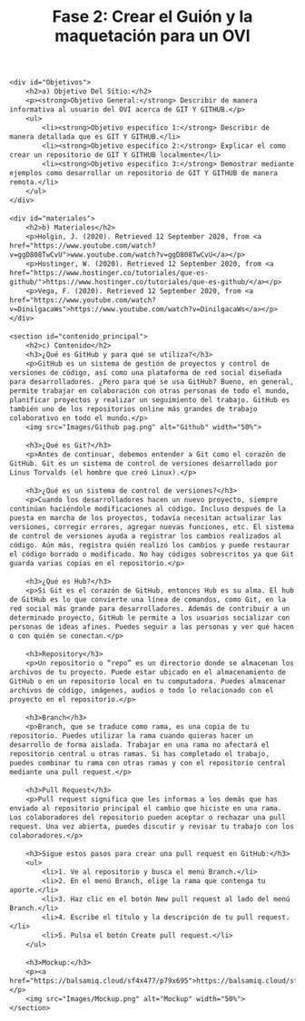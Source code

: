 <!DOCTYPE html>
<html lang="en">
<head>
    <meta charset="UTF-8">
    <meta name="viewport" content="width=device-width, initial-scale=1.0">
    <title>OVI GIT & GITHUB</title>
    <style>
        h1 {
            text-align: center;
        }
    </style>
</head>

<body>
    <header>
        <h1>Fase 2: Crear el Guión y la maquetación para un OVI</h1>
    </header>

    <div id="Objetivos">
        <h2>a) Objetivo Del Sitio:</h2>
        <p><strong>Objetivo General:</strong> Describir de manera informativa al usuario del OVI acerca de GIT Y GITHUB.</p>
        <ul>
            <li><strong>Objetivo especifico 1:</strong> Describir de manera detallada que es GIT Y GITHUB.</li>
            <li><strong>Objetivo especifico 2:</strong> Explicar el como crear un repositorio de GIT Y GITHUB localmente</li>
            <li><strong>Objetivo especifico 3:</strong> Demostrar mediante ejemplos como desarrollar un repositorio de GIT Y GITHUB de manera remota.</li>
        </ul>
    </div>

    <div id="materiales">
        <h2>b) Materiales</h2>
        <p>Holgin, J. (2020). Retrieved 12 September 2020, from <a href="https://www.youtube.com/watch?v=ggD808TwCvU">www.youtube.com/watch?v=ggD808TwCvU</a></p>
        <p>Hostinger, W. (2020). Retrieved 12 September 2020, from <a href="https://www.hostinger.co/tutoriales/que-es-github/">https://www.hostinger.co/tutoriales/que-es-github/</a></p>
        <p>Vega, F. (2020). Retrieved 12 September 2020, from <a href="https://www.youtube.com/watch?v=DinilgacaWs">https://www.youtube.com/watch?v=DinilgacaWs</a></p>
    </div>

    <section id="contenido_principal">
        <h2>c) Contenido</h2>
        <h3>¿Qué es GitHub y para qué se utiliza?</h3>
        <p>GitHub es un sistema de gestión de proyectos y control de versiones de código, así como una plataforma de red social diseñada para desarrolladores. ¿Pero para qué se usa GitHub? Bueno, en general, permite trabajar en colaboración con otras personas de todo el mundo, planificar proyectos y realizar un seguimiento del trabajo. GitHub es también uno de los repositorios online más grandes de trabajo colaborativo en todo el mundo.</p>
        <img src="Images/Github pag.png" alt="Github" width="50%">

        <h3>¿Qué es Git?</h3>
        <p>Antes de continuar, debemos entender a Git como el corazón de GitHub. Git es un sistema de control de versiones desarrollado por Linus Torvalds (el hombre que creó Linux).</p>
        
        <h3>¿Qué es un sistema de control de versiones?</h3>
        <p>Cuando los desarrolladores hacen un nuevo proyecto, siempre continúan haciéndole modificaciones al código. Incluso después de la puesta en marcha de los proyectos, todavía necesitan actualizar las versiones, corregir errores, agregar nuevas funciones, etc. El sistema de control de versiones ayuda a registrar los cambios realizados al código. Aún más, registra quién realizó los cambios y puede restaurar el código borrado o modificado. No hay códigos sobrescritos ya que Git guarda varias copias en el repositorio.</p>
        
        <h3>¿Qué es Hub?</h3>
        <p>Si Git es el corazón de GitHub, entonces Hub es su alma. El hub de GitHub es lo que convierte una línea de comandos, como Git, en la red social más grande para desarrolladores. Además de contribuir a un determinado proyecto, GitHub le permite a los usuarios socializar con personas de ideas afines. Puedes seguir a las personas y ver qué hacen o con quién se conectan.</p>
        
        <h3>Repository</h3>
        <p>Un repositorio o “repo” es un directorio donde se almacenan los archivos de tu proyecto. Puede estar ubicado en el almacenamiento de GitHub o en un repositorio local en tu computadora. Puedes almacenar archivos de código, imágenes, audios o todo lo relacionado con el proyecto en el repositorio.</p>

        <h3>Branch</h3>
        <p>Branch, que se traduce como rama, es una copia de tu repositorio. Puedes utilizar la rama cuando quieras hacer un desarrollo de forma aislada. Trabajar en una rama no afectará el repositorio central u otras ramas. Si has completado el trabajo, puedes combinar tu rama con otras ramas y con el repositorio central mediante una pull request.</p>

        <h3>Pull Request</h3>
        <p>Pull request significa que les informas a los demás que has enviado al repositorio principal el cambio que hiciste en una rama. Los colaboradores del repositorio pueden aceptar o rechazar una pull request. Una vez abierta, puedes discutir y revisar tu trabajo con los colaboradores.</p>

        <h3>Sigue estos pasos para crear una pull request en GitHub:</h3>
        <ul>
            <li>1. Ve al repositorio y busca el menú Branch.</li>
            <li>2. En el menú Branch, elige la rama que contenga tu aporte.</li>
            <li>3. Haz clic en el botón New pull request al lado del menú Branch.</li>
            <li>4. Escribe el título y la descripción de tu pull request.</li>
            <li>5. Pulsa el botón Create pull request.</li>
        </ul>

        <h3>Mockup:</h3>
        <p><a href="https://balsamiq.cloud/sf4x477/p79x695">https://balsamiq.cloud/sf4x477/p79x695</a></p>
        <img src="Images/Mockup.png" alt="Mockup" width="50%">
    </section>
</body>
</html>
